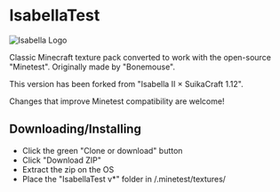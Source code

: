 # IsabellaTest

![Isabella Logo](https://raw.githubusercontent.com/zayuim/IsabellaTest/master/IsabellaTest%20v0/screenshot.png)

Classic Minecraft texture pack converted to work with the open-source "Minetest". Originally made by "Bonemouse".

This version has been forked from "Isabella II × SuikaCraft 1.12".

Changes that improve Minetest compatibility are welcome!

## Downloading/Installing

* Click the green "Clone or download" button
* Click "Download ZIP"
* Extract the zip on the OS
* Place the "IsabellaTest v*" folder in /.minetest/textures/
